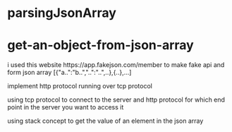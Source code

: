 # parsingJsonArray
<h1>get-an-object-from-json-array</h1>

<p>i used this website https://app.fakejson.com/member to make fake api and form json array [{"a..":"b..","..":"..",..},{..},...]</p>

<p>implement http protocol running over tcp protocol</p>

<p>using tcp protocol to connect to the server and http protocol for which end point in the server you want to access it</p>

<p>using stack concept to get the value of an element in the json array<p>
